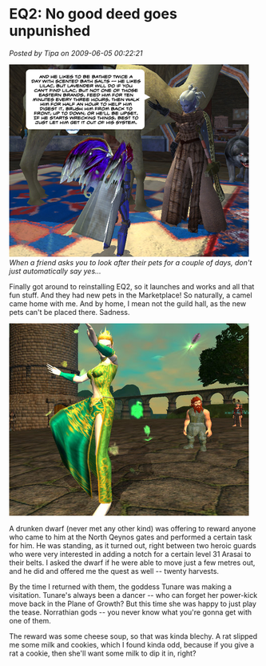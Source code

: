 # EQ2: No good deed goes unpunished

*Posted by Tipa on 2009-06-05 00:22:21*

![Camel Day Care](../uploads/2009/06/cameldaycare.jpg "Camel Day Care")  
*When a friend asks you to look after their pets for a couple of days, don't just automatically say yes...*

Finally got around to reinstalling EQ2, so it launches and works and all that fun stuff. And they had new pets in the Marketplace! So naturally, a camel came home with me. And by home, I mean not the guild hall, as the new pets can't be placed there. Sadness.

![Tunare dances for the crowd](../uploads/2009/06/everquest2-2009-06-04-22-31-32-96.jpg "Tunare dances for the crowd")

A drunken dwarf (never met any other kind) was offering to reward anyone who came to him at the North Qeynos gates and performed a certain task for him. He was standing, as it turned out, right between two heroic guards who were very interested in adding a notch for a certain level 31 Arasai to their belts. I asked the dwarf if he were able to move just a few metres out, and he did and offered me the quest as well -- twenty harvests.

By the time I returned with them, the goddess Tunare was making a visitation. Tunare's always been a dancer -- who can forget her power-kick move back in the Plane of Growth? But this time she was happy to just play the tease. Norrathian gods -- you never know what you're gonna get with one of them.

The reward was some cheese soup, so that was kinda blechy. A rat slipped me some milk and cookies, which I found kinda odd, because if you give a rat a cookie, then she'll want some milk to dip it in, right?

